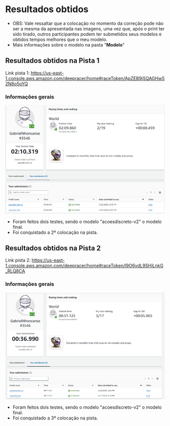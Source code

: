 # Resultados obtidos

- OBS: Vale ressaltar que a colocação no momento da correção pode não ser a mesma da apresentada nas imagens, uma vez que, após o print ter sido tirado, outros participantes podem ter submetidos seus modelos e obtidos tempos melhores que o meu modelo.
- Mais informações sobre o modelo na pasta "**Modelo**"

## Resultados obtidos na Pista 1

Link pista 1: https://us-east-1.console.aws.amazon.com/deepracer/home#raceToken/ApZEB9jSQAGHw52N8o5oYQ

### Informações gerais

![Pista1](./imgs/pista1.png)

- Foram feitos dois testes, sendo o modelo "acoesdiscreto-v2" o modelo final.
- Foi conquistado a 2º colocação na pista.

## Resultados obtidos na Pista 2

Link pista 2: https://us-east-1.console.aws.amazon.com/deepracer/home#raceToken/l9O6vdL9SHiLnkG_RLQ8CA

### Informações gerais

![Pista2](./imgs/pista2.png)

- Foram feitos dois testes, sendo o modelo "acoesdiscreto-v2" o modelo final.
- Foi conquistado a 3º colocação na pista.